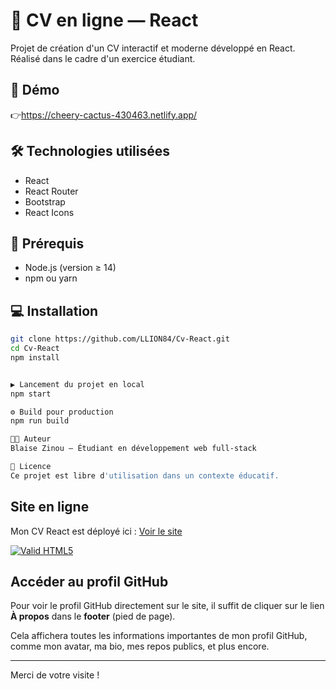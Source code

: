 # 🎨 CV en ligne — React

Projet de création d'un CV interactif et moderne développé en React.  
Réalisé dans le cadre d'un exercice étudiant.

## 🚀 Démo

👉https://cheery-cactus-430463.netlify.app/

## 🛠️ Technologies utilisées

- React
- React Router
- Bootstrap
- React Icons

## 📄 Prérequis

- Node.js (version ≥ 14)
- npm ou yarn

## 💻 Installation

```bash
git clone https://github.com/LLION84/Cv-React.git
cd Cv-React
npm install


▶️ Lancement du projet en local
npm start

⚙️ Build pour production
npm run build

👨‍💻 Auteur
Blaise Zinou — Étudiant en développement web full-stack

📝 Licence
Ce projet est libre d'utilisation dans un contexte éducatif.
```

## Site en ligne

Mon CV React est déployé ici : [Voir le site](https://cheery-cactus-430463.netlify.app/)

[![Valid HTML5](https://validator.w3.org/nu/?doc=https://cheery-cactus-430463.netlify.app/)](https://validator.w3.org/nu/?doc=https://cheery-cactus-430463.netlify.app/)

## Accéder au profil GitHub

Pour voir le profil GitHub directement sur le site, il suffit de cliquer sur le lien **À propos** dans le **footer** (pied de page).

Cela affichera toutes les informations importantes de mon profil GitHub, comme mon avatar, ma bio, mes repos publics, et plus encore.

---

Merci de votre visite !
